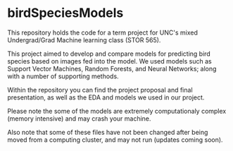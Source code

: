# birdSpeciesModels
This repository holds the code for a term project for UNC's mixed Undergrad/Grad Machine learning class (STOR 565).

This project aimed to develop and compare models for predicting bird species based on images fed into the model. We used models such as Support Vector Machines, Random Forests, and Neural Networks; along with a number of supporting methods.

Within the repository you can find the project proposal and final presentation, as well as the EDA and models we used in our project.

Please note the some of the models are extremely computationaly complex (memory intensive) and may crash your machine.

Also note that some of these files have not been changed after being moved from a computing cluster, and may not run (updates coming soon).
